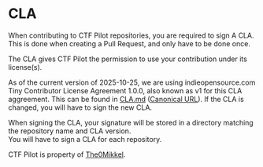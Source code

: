 # CLA

When contributing to CTF Pilot repositories, you are required to sign A CLA.  
This is done when creating a Pull Request, and only have to be done once.

The CLA gives CTF Pilot the permission to use your contribution under its license(s).

As of the current version of 2025-10-25, we are using indieopensource.com Tiny Contributor License Agreement 1.0.0, also known as v1 for this CLA aggreement. This can be found in [CLA.md](CLA.md)  ([Canonical URL](https://github.com/ctfpilot/cla/blob/1a3a56410df569e0672aafd508044da85f194e8b/CLA.md)).
If the CLA is changed, you will have to sign the new CLA.

When signing the CLA, your signature will be stored in a directory matching the repository name and CLA version.  
You will have to sign a CLA for each repository.

CTF Pilot is property of [The0Mikkel](https://github.com/The0mikkel).
